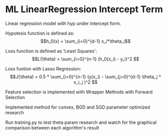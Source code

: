# ML LinearRegression Intercept Term

Linear regression model with hyp under intercept form.

Hypotesis function is defined as: $$h_0(x) = \sum_{i=0}^{d-1} x_i*\theta_i$$


Loss function is defined as 'Least Squares': $$L(\theta) = \sum_{i=0}^{n-1} (h_0(x_i) - y_i)^2 $$

Loss funtion with Lasso Regression: $$J(\theta) = 0.5 * \sum_{i=0}^{n-1} (y(x_i) - \sum_{j=0}^{d-1} \theta_j * x_i_j )^2 $$

Feature selection is implemented with Wrapper Methods with Forward Selection

Implemented method for convex, BGD and SGD parameter optimized research

Run training.py to test theta param research and watch for the graphical comparison between each algorithm's result


